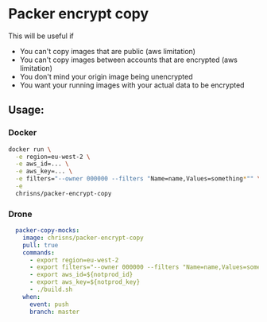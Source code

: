 # Packer encrypt copy

This will be useful if
- You can't copy images that are public (aws limitation)
- You can't copy images between accounts that are encrypted (aws limitation)
- You don't mind your origin image being unencrypted
- You want your running images with your actual data to be encrypted


## Usage:

### Docker
```bash
docker run \
  -e region=eu-west-2 \
  -e aws_id=... \
  -e aws_key=... \
  -e filters="--owner 000000 --filters "Name=name,Values=something*"" \
  -e 
  chrisns/packer-encrypt-copy
```

### Drone
```yaml
  packer-copy-mocks:
    image: chrisns/packer-encrypt-copy
    pull: true
    commands:
      - export region=eu-west-2
      - export filters="--owner 000000 --filters "Name=name,Values=something*""
      - export aws_id=${notprod_id}
      - export aws_key=${notprod_key}
      - ./build.sh
    when:
      event: push
      branch: master
```